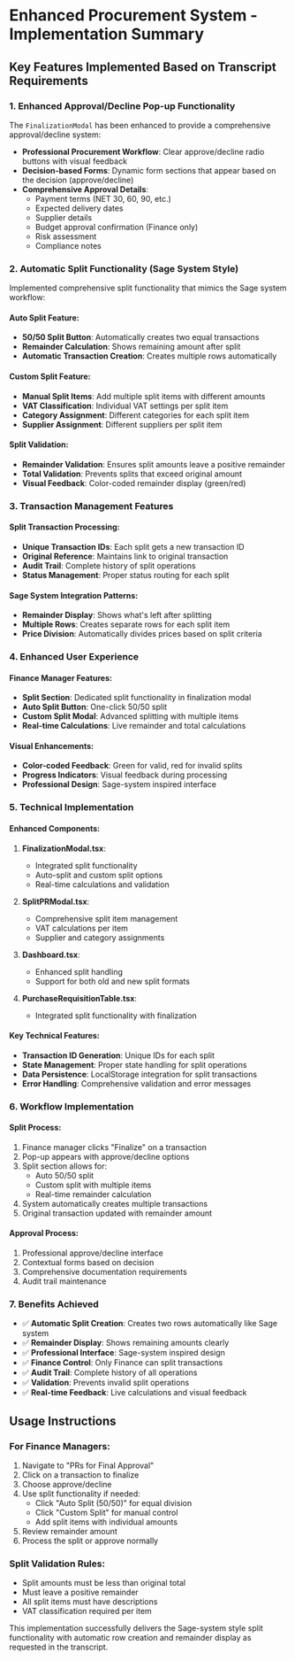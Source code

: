 # Enhanced Procurement System - Implementation Summary

## Key Features Implemented Based on Transcript Requirements

### 1. **Enhanced Approval/Decline Pop-up Functionality**

The `FinalizationModal` has been enhanced to provide a comprehensive approval/decline system:

- **Professional Procurement Workflow**: Clear approve/decline radio buttons with visual feedback
- **Decision-based Forms**: Dynamic form sections that appear based on the decision (approve/decline)
- **Comprehensive Approval Details**:
  - Payment terms (NET 30, 60, 90, etc.)
  - Expected delivery dates
  - Supplier details
  - Budget approval confirmation (Finance only)
  - Risk assessment
  - Compliance notes

### 2. **Automatic Split Functionality (Sage System Style)**

Implemented comprehensive split functionality that mimics the Sage system workflow:

#### **Auto Split Feature**:
- **50/50 Split Button**: Automatically creates two equal transactions
- **Remainder Calculation**: Shows remaining amount after split
- **Automatic Transaction Creation**: Creates multiple rows automatically

#### **Custom Split Feature**:
- **Manual Split Items**: Add multiple split items with different amounts
- **VAT Classification**: Individual VAT settings per split item
- **Category Assignment**: Different categories for each split item
- **Supplier Assignment**: Different suppliers per split item

#### **Split Validation**:
- **Remainder Validation**: Ensures split amounts leave a positive remainder
- **Total Validation**: Prevents splits that exceed original amount
- **Visual Feedback**: Color-coded remainder display (green/red)

### 3. **Transaction Management Features**

#### **Split Transaction Processing**:
- **Unique Transaction IDs**: Each split gets a new transaction ID
- **Original Reference**: Maintains link to original transaction
- **Audit Trail**: Complete history of split operations
- **Status Management**: Proper status routing for each split

#### **Sage System Integration Patterns**:
- **Remainder Display**: Shows what's left after splitting
- **Multiple Rows**: Creates separate rows for each split item
- **Price Division**: Automatically divides prices based on split criteria

### 4. **Enhanced User Experience**

#### **Finance Manager Features**:
- **Split Section**: Dedicated split functionality in finalization modal
- **Auto Split Button**: One-click 50/50 split
- **Custom Split Modal**: Advanced splitting with multiple items
- **Real-time Calculations**: Live remainder and total calculations

#### **Visual Enhancements**:
- **Color-coded Feedback**: Green for valid, red for invalid splits
- **Progress Indicators**: Visual feedback during processing
- **Professional Design**: Sage-system inspired interface

### 5. **Technical Implementation**

#### **Enhanced Components**:
1. **FinalizationModal.tsx**: 
   - Integrated split functionality
   - Auto-split and custom split options
   - Real-time calculations and validation

2. **SplitPRModal.tsx**: 
   - Comprehensive split item management
   - VAT calculations per item
   - Supplier and category assignments

3. **Dashboard.tsx**: 
   - Enhanced split handling
   - Support for both old and new split formats

4. **PurchaseRequisitionTable.tsx**: 
   - Integrated split functionality with finalization

#### **Key Technical Features**:
- **Transaction ID Generation**: Unique IDs for each split
- **State Management**: Proper state handling for split operations
- **Data Persistence**: LocalStorage integration for split transactions
- **Error Handling**: Comprehensive validation and error messages

### 6. **Workflow Implementation**

#### **Split Process**:
1. Finance manager clicks "Finalize" on a transaction
2. Pop-up appears with approve/decline options
3. Split section allows for:
   - Auto 50/50 split
   - Custom split with multiple items
   - Real-time remainder calculation
4. System automatically creates multiple transactions
5. Original transaction updated with remainder amount

#### **Approval Process**:
1. Professional approve/decline interface
2. Contextual forms based on decision
3. Comprehensive documentation requirements
4. Audit trail maintenance

### 7. **Benefits Achieved**

- ✅ **Automatic Split Creation**: Creates two rows automatically like Sage system
- ✅ **Remainder Display**: Shows remaining amounts clearly
- ✅ **Professional Interface**: Sage-system inspired design
- ✅ **Finance Control**: Only Finance can split transactions
- ✅ **Audit Trail**: Complete history of all operations
- ✅ **Validation**: Prevents invalid split operations
- ✅ **Real-time Feedback**: Live calculations and visual feedback

## Usage Instructions

### For Finance Managers:
1. Navigate to "PRs for Final Approval"
2. Click on a transaction to finalize
3. Choose approve/decline
4. Use split functionality if needed:
   - Click "Auto Split (50/50)" for equal division
   - Click "Custom Split" for manual control
   - Add split items with individual amounts
5. Review remainder amount
6. Process the split or approve normally

### Split Validation Rules:
- Split amounts must be less than original total
- Must leave a positive remainder
- All split items must have descriptions
- VAT classification required per item

This implementation successfully delivers the Sage-system style split functionality with automatic row creation and remainder display as requested in the transcript.
